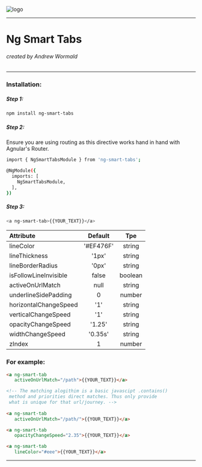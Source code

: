 ![logo](https://avatars1.githubusercontent.com/u/20083774?s=460&v=4)
___________
# Ng Smart Tabs
###### created by  Andrew Wormald
__________

### Installation:
##### Step 1:
```bash
npm install ng-smart-tabs
```

##### Step 2:
Ensure you are using routing as this directive works hand in hand with Agnular's Router.
```bash
import { NgSmartTabsModule } from 'ng-smart-tabs';

@NgModule({
  imports: [
    NgSmartTabsModule,
  ],
})
```

##### Step 3:
```bash
<a ng-smart-tab>{{YOUR_TEXT}}</a>
```

| Attribute        | Default      | Tpe  |
| :------------- | :----------:| :-----:|
| lineColor | '#EF476F' | string |
| lineThickness | '1px' | string |
| lineBorderRadius | '0px' | string |
| isFollowLineInvisible     | false | boolean |
| activeOnUrlMatch | null | string |
| underlineSidePadding | 0 | number |
| horizontalChangeSpeed | '1' | string |
| verticalChangeSpeed | '1' | string |
| opacityChangeSpeed | '1.25' | string |
| widthChangeSpeed | '0.35s' | string |
| zIndex | 1 | number |


### For example:
```html
<a ng-smart-tab
   activeOnUrlMatch="/path">{{YOUR_TEXT}}</a>
```

```html
<!-- The matching alogithim is a basic javascipt .contains()
 method and priorities direct matches. Thus only provide
 what is unique for that url/journey. -->
 
<a ng-smart-tab
   activeOnUrlMatch="/path/">{{YOUR_TEXT}}</a>
```

```html
<a ng-smart-tab
   opacityChangeSpeed="2.35">{{YOUR_TEXT}}</a>
```

```html
<a ng-smart-tab
   lineColor="#eee">{{YOUR_TEXT}}</a>
```
___________
